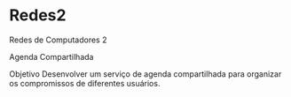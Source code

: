 # Redes2
Redes de Computadores 2

Agenda Compartilhada

Objetivo
Desenvolver um serviço de agenda compartilhada para organizar os compromissos de
diferentes usuários.